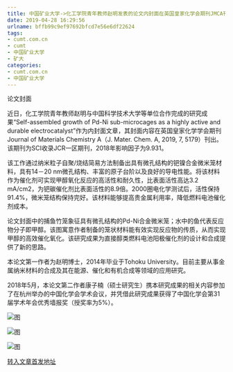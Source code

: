```yaml
---
title: 中国矿业大学->化工学院青年教师赵明发表的论文内封面在英国皇家化学会期刊JMCA刊出 | cumt.com.cn
date: 2019-04-28 16:29:56
urlname: bffb99c9ef97692bfcd7e56e6df22624
tags: 
- cumt.com.cn
- cumt
- 中国矿业大学
- 矿大
categories:
- cumt.com.cn
- 中国矿业大学
---
```


论文封面

近日，化工学院青年教师赵明与中国科学技术大学等单位合作完成的研究成果“Self-assembled growth of Pd-Ni sub-microcages as a highly active and durable electrocatalyst”作为内封面文章，其封面内容在英国皇家化学学会期刊Journal of Materials Chemistry A（J. Mater. Chem. A, 2019, 7, 5179）刊出。该期刊为SCI收录JCR一区期刊，2018年影响因子为9.931。

该工作通过纳米粒子自聚/烧结简易方法制备出具有微孔结构的钯镍合金微米笼材料，具有14－20 nm微孔结构、丰富的原子台阶以及良好的导电性能。将该材料作为催化剂可实现甲醇氧化反应的高活性和耐久性，比表面活性高达3.2 mA/cm2，为钯碳催化剂比表面活性的8.9倍。2000圈电化学测试后，活性保持91.4%，微米笼结构保持完好。该材料能够提高贵金属利用率，降低燃料电池催化剂成本。

论文封面中的捕鱼竹笼象征具有微孔结构的Pd-Ni合金微米笼；水中的鱼代表反应物分子即甲醇。该图寓意作者制备的笼状材料能有效实现反应物的传质，从而实现甲醇的高效催化氧化。该研究成果为直接醇类燃料电池阳极催化剂的设计和合成提供了新的思路。

本论文第一作者为赵明博士，2014年毕业于Tohoku University。目前主要从事金属纳米材料的合成及其在能源、催化和有机合成等领域的应用研究。

2018年5月，本论文第二作者康子楠（硕士研究生）携本研究成果的相关内容参加了在杭州举办的中国化学会学术会议，并凭借此研究成果获得了中国化学会第31届学术年会优秀墙报奖（授奖率为5%）。

![图](http://xwzx.cumt.edu.cn/_upload/article/images/a0/11/17a131ec407692ff273d48b1eefc/b25f71f5-23cc-4591-8799-8a241ec23036.gif)

![图](http://xwzx.cumt.edu.cn/_upload/article/images/a0/11/17a131ec407692ff273d48b1eefc/675c7ef0-eaab-4424-a578-3a6aeefc7ba2.png)

![图](http://xwzx.cumt.edu.cn/_upload/article/images/37/fa/768d352b4358bdac5bf62a12b4fe/19a289fa-e486-448a-9937-73013095797b.png)

[转入文章首发地址](http://xwzx.cumt.edu.cn/e9/b2/c513a518578/page.htm)